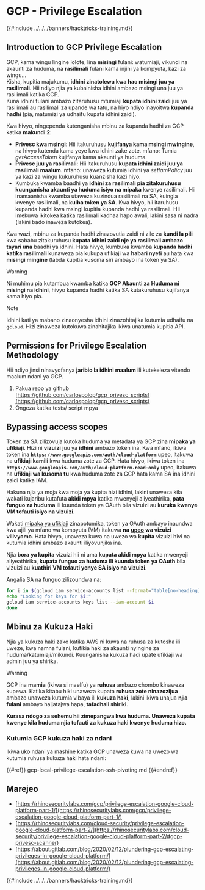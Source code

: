 # GCP - Privilege Escalation

{{#include ../../../banners/hacktricks-training.md}}

## Introduction to GCP Privilege Escalation <a href="#introduction-to-gcp-privilege-escalation" id="introduction-to-gcp-privilege-escalation"></a>

GCP, kama wingu lingine lolote, lina **misingi** fulani: watumiaji, vikundi na akaunti za huduma, na **rasilimali** fulani kama injini ya kompyuta, kazi za wingu…\
Kisha, kupitia majukumu, **idhini zinatolewa kwa hao misingi juu ya rasilimali**. Hii ndiyo njia ya kubainisha idhini ambazo msingi una juu ya rasilimali katika GCP.\
Kuna idhini fulani ambazo zitaruhusu mtumiaji **kupata idhini zaidi** juu ya rasilimali au rasilimali za upande wa tatu, na hiyo ndiyo inayoitwa **kupanda hadhi** (pia, matumizi ya udhaifu kupata idhini zaidi).

Kwa hivyo, ningependa kutenganisha mbinu za kupanda hadhi za GCP katika **makundi 2**:

- **Privesc kwa msingi**: Hii itakuruhusu **kujifanya kama msingi mwingine**, na hivyo kutenda kama yeye kwa idhini zake zote. mfano: Tumia _getAccessToken_ kujifanya kama akaunti ya huduma.
- **Privesc juu ya rasilimali**: Hii itakuruhusu **kupata idhini zaidi juu ya rasilimali maalum**. mfano: unaweza kutumia idhini ya _setIamPolicy_ juu ya kazi za wingu kukuruhusu kuanzisha kazi hiyo.
- Kumbuka kwamba baadhi ya **idhini za rasilimali pia zitakuruhusu kuunganisha akaunti ya huduma isiyo na mipaka** kwenye rasilimali. Hii inamaanisha kwamba utaweza kuzindua rasilimali na SA, kuingia kwenye rasilimali, na **kuiba token ya SA**. Kwa hivyo, hii itaruhusu kupanda hadhi kwa msingi kupitia kupanda hadhi ya rasilimali. Hii imekuwa ikitokea katika rasilimali kadhaa hapo awali, lakini sasa ni nadra (lakini bado inaweza kutokea).

Kwa wazi, mbinu za kupanda hadhi zinazovutia zaidi ni zile za **kundi la pili** kwa sababu zitakuruhusu **kupata idhini zaidi nje ya rasilimali ambazo tayari una** baadhi ya idhini. Hata hivyo, kumbuka kwamba **kupanda hadhi katika rasilimali** kunaweza pia kukupa ufikiaji wa **habari nyeti** au hata kwa **misingi mingine** (labda kupitia kusoma siri ambayo ina token ya SA).

> [!WARNING]
> Ni muhimu pia kutambua kwamba katika **GCP Akaunti za Huduma ni misingi na idhini**, hivyo kupanda hadhi katika SA kutakuruhusu kujifanya kama hiyo pia.

> [!NOTE]
> Idhini kati ya mabano zinaonyesha idhini zinazohitajika kutumia udhaifu na `gcloud`. Hizi zinaweza kutokuwa zinahitajika ikiwa unatumia kupitia API.

## Permissions for Privilege Escalation Methodology

Hii ndiyo jinsi ninavyofanya **jaribio la idhini maalum** ili kutekeleza vitendo maalum ndani ya GCP.

1. Pakua repo ya github [https://github.com/carlospolop/gcp_privesc_scripts](https://github.com/carlospolop/gcp_privesc_scripts)
2. Ongeza katika tests/ script mpya

## Bypassing access scopes <a href="#bypassing-access-scopes" id="bypassing-access-scopes"></a>

Token za SA zilizovuja kutoka huduma ya metadata ya GCP zina **mipaka ya ufikiaji**. Hizi ni **vizuizi** juu ya **idhini** ambazo token ina. Kwa mfano, ikiwa token ina **`https://www.googleapis.com/auth/cloud-platform`** upeo, itakuwa na **ufikiaji kamili** kwa huduma zote za GCP. Hata hivyo, ikiwa token ina **`https://www.googleapis.com/auth/cloud-platform.read-only`** upeo, itakuwa na **ufikiaji wa kusoma tu** kwa huduma zote za GCP hata kama SA ina idhini zaidi katika IAM.

Hakuna njia ya moja kwa moja ya kupita hizi idhini, lakini unaweza kila wakati kujaribu kutafuta **akidi mpya** katika mwenyeji aliyeathirika, **pata funguo za huduma** ili kuunda token ya OAuth bila vizuizi au **kuruka kwenye VM tofauti isiyo na vizuizi**.

Wakati [mipaka ya ufikiaji](https://cloud.google.com/compute/docs/access/service-accounts#accesscopesiam) zinapotumika, token ya OAuth ambayo inaundwa kwa ajili ya mfano wa kompyuta (VM) itakuwa **na** [**upeo**](https://oauth.net/2/scope/) **wa vizuizi vilivyomo**. Hata hivyo, unaweza kuwa na uwezo wa **kupita** vizuizi hivi na kutumia idhini ambazo akaunti iliyovunjika ina.

Njia **bora ya kupita** vizuizi hii ni ama **kupata akidi mpya** katika mwenyeji aliyeathirika, **kupata funguo za huduma ili kuunda token ya OAuth** bila vizuizi au **kuathiri VM tofauti yenye SA isiyo na vizuizi**.

Angalia SA na funguo zilizoundwa na:
```bash
for i in $(gcloud iam service-accounts list --format="table[no-heading](email)"); do
echo "Looking for keys for $i:"
gcloud iam service-accounts keys list --iam-account $i
done
```
## Mbinu za Kukuza Haki

Njia ya kukuza haki zako katika AWS ni kuwa na ruhusa za kutosha ili uweze, kwa namna fulani, kufikia haki za akaunti nyingine za huduma/katumiaji/mikundi. Kuunganisha kukuza hadi upate ufikiaji wa admin juu ya shirika.

> [!WARNING]
> GCP ina **mamia** (ikiwa si maelfu) ya **ruhusa** ambazo chombo kinaweza kupewa. Katika kitabu hiki unaweza kupata **ruhusa zote ninazozijua** ambazo unaweza kutumia vibaya ili **kukuza haki**, lakini ikiwa unajua **njia fulani** ambayo haijatajwa hapa, **tafadhali shiriki**.

**Kurasa ndogo za sehemu hii zimepangwa kwa huduma. Unaweza kupata kwenye kila huduma njia tofauti za kukuza haki kwenye huduma hizo.**

### Kutumia GCP kukuza haki za ndani

Ikiwa uko ndani ya mashine katika GCP unaweza kuwa na uwezo wa kutumia ruhusa kukuza haki hata ndani:

{{#ref}}
gcp-local-privilege-escalation-ssh-pivoting.md
{{#endref}}

## Marejeo

- [https://rhinosecuritylabs.com/gcp/privilege-escalation-google-cloud-platform-part-1/](https://rhinosecuritylabs.com/gcp/privilege-escalation-google-cloud-platform-part-1/)
- [https://rhinosecuritylabs.com/cloud-security/privilege-escalation-google-cloud-platform-part-2/](https://rhinosecuritylabs.com/cloud-security/privilege-escalation-google-cloud-platform-part-2/#gcp-privesc-scanner)
- [https://about.gitlab.com/blog/2020/02/12/plundering-gcp-escalating-privileges-in-google-cloud-platform/](https://about.gitlab.com/blog/2020/02/12/plundering-gcp-escalating-privileges-in-google-cloud-platform/)

{{#include ../../../banners/hacktricks-training.md}}
